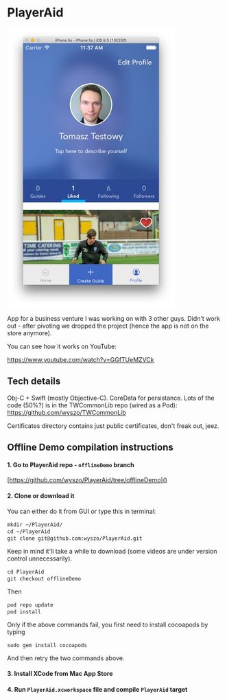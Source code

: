 # PlayerAid

![PlayerAid screenshot](screenshot.jpg)

App for a business venture I was working on with 3 other guys. Didn't work out - after pivoting we dropped the project (hence the app is not on the store anymore).

You can see how it works on YouTube:

https://www.youtube.com/watch?v=GGfTUeMZVCk


## Tech details

Obj-C + Swift (mostly Objective-C). CoreData for persistance. Lots of the code (50%?) is in the TWCommonLib repo (wired as a Pod): https://github.com/wyszo/TWCommonLib

Certificates directory contains just public certificates, don't freak out, jeez. 


## Offline Demo compilation instructions


#### 1. Go to PlayerAid repo - `offlineDemo` branch

[https://github.com/wyszo/PlayerAid/tree/offlineDemo]()

#### 2. Clone or download it

You can either do it from GUI or type this in terminal:

```
mkdir ~/PlayerAid/
cd ~/PlayerAid
git clone git@github.com:wyszo/PlayerAid.git
```

Keep in mind it'll take a while to download (some videos are under version control unnecessarily).

```
cd PlayerAid
git checkout offlineDemo
```

Then

```
pod repo update
pod install
```

Only if the above commands fail, you first need to install cocoapods by typing

```
sudo gem install cocoapods
```

And then retry the two commands above.

#### 3. Install XCode from Mac App Store

#### 4. Run `PlayerAid.xcworkspace` file and compile `PlayerAid` target
